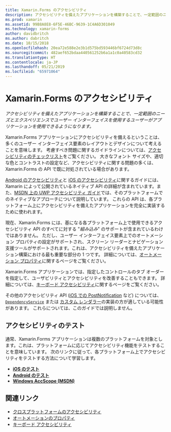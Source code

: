 ```yaml
---
title: Xamarin.Forms のアクセシビリティ
description: アクセシビリティを備えたアプリケーションを構築することで、一定範囲のニーズとエクスペリエンスでユーザー インターフェイスを使用するユーザーがアプリケーションを使用できるようになります。
ms.prod: xamarin
ms.assetid: 99B8A8E8-6F5E-46BC-9639-1C4A6D301049
ms.technology: xamarin-forms
author: davidbritch
ms.author: dabritch
ms.date: 10/15/2018
ms.openlocfilehash: 20ea72e588e2e3b1d575bd593446bf6724d73d8c
ms.sourcegitcommit: 482aef652bdaa440561252b6a1a1c0a40583cd32
ms.translationtype: HT
ms.contentlocale: ja-JP
ms.lasthandoff: 05/21/2019
ms.locfileid: "65971064"
---
```

# <a name="xamarinforms-accessibility"></a>Xamarin.Forms のアクセシビリティ

_アクセシビリティを備えたアプリケーションを構築することで、一定範囲のニーズとエクスペリエンスでユーザー インターフェイスを使用するユーザーがアプリケーションを使用できるようになります。_

Xamarin.Forms アプリケーションにアクセシビリティを備えるということは、多くのユーザー インターフェイス要素のレイアウトとデザインについて考えることを意味します。 考慮すべき問題に関するガイドラインについては、[アクセシビリティのチェックリスト](~/cross-platform/app-fundamentals/accessibility.md)をご覧ください。 大きなフォント サイズや、適切な色とコントラストの設定など、アクセシビリティに関する問題の多くは、Xamarin.Forms の API で既に対処されている場合があります。

[Android のアクセシビリティ](~/android/app-fundamentals/accessibility.md)と [iOS のアクセシビリティ](~/ios/app-fundamentals/accessibility.md)に関するガイドには、Xamarin によって公開されているネイティブ API の詳細が含まれています。また、[MSDN 上の UWP アクセシビリティ ガイド](https://msdn.microsoft.com/windows/uwp/accessibility/basic-accessibility-information)では、そのプラットフォームでのネイティブなアプローチについて説明しています。 これらの API は、各プラットフォーム上にアクセシビリティを備えたアプリケーションを完全に実装するために使われます。

現在、Xamarin.Forms には、基になる各プラットフォーム上で使用できるアクセシビリティ API のすべてに対する "*組み込み*" のサポートが含まれているわけではありません。 ただし、ユーザー インターフェイス要素上でのオートメーション プロパティの設定がサポートされ、スクリーン リーダーとナビゲーション支援ツールがサポートされます。これは、アクセシビリティを備えたアプリケーション構築における最も重要な部分の 1 つです。 詳細については、[オートメーション プロパティ](~/xamarin-forms/app-fundamentals/accessibility/automation-properties.md)に関するページをご覧ください。

Xamarin.Forms アプリケーションでは、指定したコントロールのタブ オーダーを指定して、ユーザビリティとアクセシビリティを改善することもできます。 詳細については、[キーボード アクセシビリティ](~/xamarin-forms/app-fundamentals/accessibility/keyboard.md)に関するページをご覧ください。

その他のアクセシビリティ API ([iOS での PostNotification](~/ios/app-fundamentals/accessibility.md) など) については、[`DependencyService`](~/xamarin-forms/app-fundamentals/dependency-service/index.md) または [カスタム レンダラー](~/xamarin-forms/app-fundamentals/custom-renderer/index.md)の実装の方が適している可能性があります。 これらについては、このガイドでは説明しません。

## <a name="testing-accessibility"></a>アクセシビリティのテスト

通常、Xamarin.Forms アプリケーションは複数のプラットフォームを対象とします。これは、プラットフォームに応じてアクセシビリティ機能をテストすることを意味しています。 次のリンクに従って、各プラットフォーム上でアクセシビリティをテストする方法について学習します。

- [**iOS のテスト**](~/ios/app-fundamentals/accessibility.md)
- [**Android のテスト**](~/android/app-fundamentals/accessibility.md)
- [**Windows AccScope (MSDN)** ](https://msdn.microsoft.com/library/windows/desktop/dn433239)

## <a name="related-links"></a>関連リンク

- [クロスプラットフォームのアクセシビリティ](~/cross-platform/app-fundamentals/accessibility.md)
- [オートメーションのプロパティ](~/xamarin-forms/app-fundamentals/accessibility/automation-properties.md)
- [キーボード アクセシビリティ](~/xamarin-forms/app-fundamentals/accessibility/keyboard.md)
